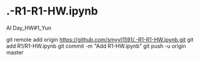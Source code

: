 # .-R1-R1-HW.ipynb
AI Day_HW#1_Yun

git remote add origin https://github.com/smyyl1591/.-R1-R1-HW.ipynb.git 
git add R1/R1-HW.ipynb
git commit -m "Add R1-HW.ipynb"
git push -u origin master


